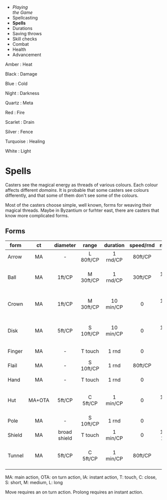 
<!-- .margin.compass -->
* _Playing<br/>the Game_
* Spellcasting
* **Spells**
* Durations
* Saving throws
* Skill checks
* Combat
* Health
* Advancement


<!-- .colours -->
Amber
: Heat

Black
: Damage

Blue
: Cold

Night
: Darkness

Quartz
: Meta

Red
: Fire

Scarlet
: Drain

Silver
: Fence

Turquoise
: Healing

White
: Light


# Spells

Casters see the magical energy as threads of various colours. Each colour affects different _domains_. It is probable that some casters see colours differently, and that some of them don't see some of the colours.

Most of the casters choose simple, well known, forms for weaving their magical threads. Maybe in Byzantium or furhter east, there are casters that know more complicated forms.


## Forms

| form   | ct     | diameter     | range     | duration  | speed/rnd | move        | prolong                          |
|--------|:------:|:------------:|:---------:|:---------:|:---------:|:-----------:|:--------------------------------:|
| Arrow  | MA     | -            | L 80ft/CP | 1 rnd/CP  | 80ft/CP   | -           | -                                |
| Ball   | MA     | 1ft/CP       | M 30ft/CP | 1 rnd/CP  | 30ft/CP   | 1 CP, 5 ft  | < lvl * 10ft, 1 CP, 1 rnd |
| Crown  | MA     | 1ft/CP       | M 30ft/CP | 10 min/CP | 0         | 1 CP, 5 ft  | < lvl * 10ft, 1 CP, 1 min |
| Disk   | MA     | 5ft/CP       | S 10ft/CP | 10 min/CP | 0         | 1 CP, 5 ft  | < lvl * 10ft, 1 CP, 1 min |
| Finger | MA     | -            | T touch   | 1 rnd     | 0         | -           | 1 CP, 1 rnd                      |
| Flail  | MA     | -            | S 10ft/CP | 1 rnd     | 80ft/CP   | -           | -                                |
| Hand   | MA     | -            | T touch   | 1 rnd     | 0         | -           | 1 CP, 1 rnd                      |
| Hut    | MA+OTA | 5ft/CP       | C 5ft/CP  | 1 min/CP  | 0         | 1 CP, 5 ft  | < lvl * 10ft, 1 CP, 1 min |
| Pole   | MA     | -            | S 10ft/CP | 1 rnd     | 0         | -           | 1 CP, 1 rnd                      |
| Shield | MA     | broad shield | T touch   | 1 min/CP  | 0         | 1 CP, 10 ft | 1 CP, 1 min                      |
| Tunnel | MA     | 5ft/CP       | C 5ft/CP  | 1 min/CP  | 80ft/CP   | no          | < lvl * 10ft, 1 CP, 1 min |

MA: main action, OTA: on turn action, IA: instant action, T: touch, C: close, S: short, M: medium, L: long

Move requires an on turn action. Prolong requires an instant action.


<!-- STOP -->

